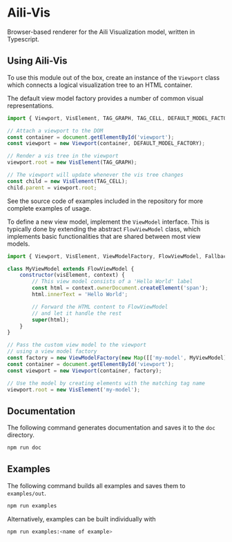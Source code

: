# Aili-Vis

Browser-based renderer for the Aili Visualization model,
written in Typescript.

## Using Aili-Vis

To use this module out of the box, create an instance of the `Viewport`
class which connects a logical visualization tree to an HTML container.

The default view model factory provides a number of common
visual representations.

```js
import { Viewport, VisElement, TAG_GRAPH, TAG_CELL, DEFAULT_MODEL_FACTORY } from 'aili-vis';

// Attach a viewport to the DOM
const container = document.getElementById('viewport');
const viewport = new Viewport(container, DEFAULT_MODEL_FACTORY);

// Render a vis tree in the viewport
viewport.root = new VisElement(TAG_GRAPH);

// The viewport will update whenever the vis tree changes
const child = new VisElement(TAG_CELL);
child.parent = viewport.root;
```

See the source code of examples included in the repository
for more complete examples of usage.

To define a new view model, implement the `ViewModel` interface.
This is typically done by extending the abstract `FlowViewModel` class,
which implements basic functionalities that are shared between
most view models.

```js
import { Viewport, VisElement, ViewModelFactory, FlowViewModel, FallbackViewModel } from 'aili-vis';

class MyViewModel extends FlowViewModel {
    constructor(visElement, context) {
        // This view model consists of a 'Hello World' label
        const html = context.ownerDocument.createElement('span');
        html.innerText = 'Hello World';

        // Forward the HTML content to FlowViewModel
        // and let it handle the rest
        super(html);
    }
}

// Pass the custom view model to the viewport
// using a view model factory
const factory = new ViewModelFactory(new Map([['my-model', MyViewModel]]), FallbackViewModel);
const container = document.getElementById('viewport');
const viewport = new Viewport(container, factory);

// Use the model by creating elements with the matching tag name
viewport.root = new VisElement('my-model');
```

## Documentation

The following command generates documentation and saves it to the `doc` directory.
```sh
npm run doc
```

## Examples

The following command builds all examples and saves them to `examples/out`.
```sh
npm run examples
```

Alternatively, examples can be built individually with
```sh
npm run examples:<name of example>
```
